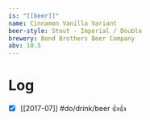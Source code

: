 ```yaml
---
is: "[[beer]]"
name: Cinnamon Vanilla Variant
beer-style: Stout - Imperial / Double
brewery: Bond Brothers Beer Company
abv: 10.5
---
```

# Log
- [x] [[2017-07]] #do/drink/beer 👍👍
